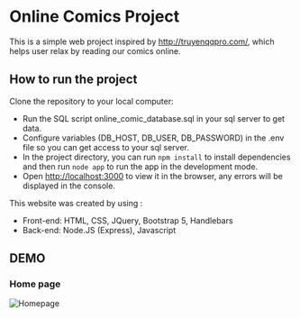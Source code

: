# Online Comics Project
This is a simple web project inspired by http://truyenqqpro.com/,
which helps user relax by reading our comics online.

## How to run the project
Clone the repository to your local computer:
- Run the SQL script online_comic_database.sql in your sql server to get data.
- Configure variables (DB_HOST, DB_USER, DB_PASSWORD) in the .env file so you can get access to your sql server. 
- In the project directory, you can run `npm install` to install dependencies and then run `node app` to run the app in the development mode.
- Open [http://localhost:3000](http://localhost:3000) to view it in the browser, any errors will be displayed in the console.

This website was created by using :
- Front-end: HTML, CSS, JQuery, Bootstrap 5, Handlebars
- Back-end: Node.JS (Express), Javascript


## DEMO
### Home page
![Homepage](https://user-images.githubusercontent.com/46386624/164059885-a071c366-635c-44af-a43a-66ac060f3d12.png)
